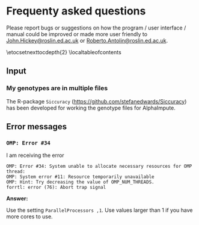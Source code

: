 # Frequenty asked questions

Please report bugs or suggestions on how the program / user interface / manual could be improved or made more user friendly to John.Hickey@roslin.ed.ac.uk or Roberto.Antolin@roslin.ed.ac.uk.

\etocsetnexttocdepth{2}
\localtableofcontents

## Input

### My genotypes are in multiple files

The R-package `Siccuracy` (<https://github.com/stefanedwards/Siccuracy>) has been developed for
working the genotype files for AlphaImpute.


## Error messages

### `OMP: Error #34`

I am receiving the error
```
OMP: Error #34: System unable to allocate necessary resources for OMP thread:
OMP: System error #11: Resource temporarily unavailable
OMP: Hint: Try decreasing the value of OMP_NUM_THREADS.
forrtl: error (76): Abort trap signal
```

**Answer:**

Use the setting `ParallelProcessors ,1`. Use values larger than 1 if you have more cores to use.

